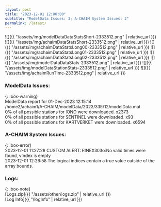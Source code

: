 ```yaml
---
layout: post
title: "2023-12-01 12:00:00"
subtitle: "ModelData Issues: 3; A-CHAIM System Issues: 2"
permalink: /latest/
---
```


![]({{ "/assets/img/modelDataDataStatsShort-2333512.png" | relative_url }})
![]({{ "/assets/img/achaimDataStatsShort-2333512.png" | relative_url }})
![]({{ "/assets/img/achaimDataStatsLong00-2333512.png" | relative_url }})
![]({{ "/assets/img/achaimDataStatsLong01-2333512.png" | relative_url }})
![]({{ "/assets/img/achaimDataStatsLong02-2333512.png" | relative_url }})
![]({{ "/assets/img/modelDataDataStats-2333512.png" | relative_url }})
![]({{ "/assets/img/modelDataStationStats-2333512.png" | relative_url }})
![]({{ "/assets/img/achaimRunTime-2333512.png" | relative_url }})


### ModelData Issues:  
  
{: .box-warning}  
 ModelData report for 01-Dec-2023 12:15:14   
 /home2/achaim1/A-CHAIM/modelData/2023/335/12/modelData.mat   
 0% of all possible stations for IONO were downloaded. x2373   
 0% of all possible stations for SENTINEL were downloaded. x93   
 0% of all possible stations for KARTVERKET were downloaded. x6594   
  
### A-CHAIM System Issues:  
  
{: .box-error}  
2023-12-01 11:27:28 CUSTOM ALERT: RINEX303o:No valid times were found, vIndex is empty  
2023-12-01 12:26:58 The logical indices contain a true value outside of the array bounds.  

### Logs:  
  
{: .box-note}  
[Logs.zip]({{ "/assets/other/logs.zip" | relative_url }})  
[Log Info]({{ "/logInfo" | relative_url }})  
